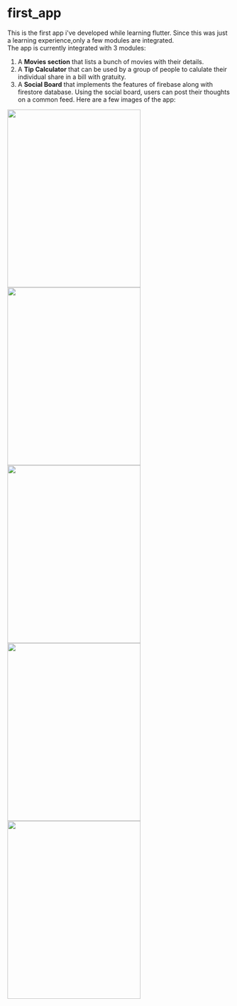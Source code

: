 # first_app

This is the first app i've developed while learning flutter.
Since this was just a learning experience,only a few modules are integrated.
<br/>The app is currently integrated with 3 modules:
1. A **Movies section** that lists a bunch of movies with their details.
2. A **Tip Calculator** that can be used by a group of people to calulate their individual share in a bill with gratuity.
3. A **Social Board** that implements the features of firebase along with firestore database. Using the social board, users can post their thoughts on a common feed.
Here are a few images of the app:
<div>
<img src="https://user-images.githubusercontent.com/64279132/186105910-380405d8-4587-41fd-892d-fe66defaf979.jpeg" width=300px height=400px style={float:left}/>
<img src="https://user-images.githubusercontent.com/64279132/186105899-4b51f198-cebe-4f79-9783-652361b34d91.jpeg" width=300px height=400px style={float:left}/>
</div>
<img src="https://user-images.githubusercontent.com/64279132/186105912-eb140efc-1df3-4b34-bf6f-7b14399aa521.jpeg" width=300px height=400px />
<div>
<img src="https://user-images.githubusercontent.com/64279132/186105916-8b2b03df-c852-4273-b013-2473dac17023.jpeg" width=300px height=400px style={float:left}/>
<img src="https://user-images.githubusercontent.com/64279132/186105908-2fd4f074-1031-4999-8216-392aea379658.jpeg" width=300px height=400px style={float:left}/>
</div>
